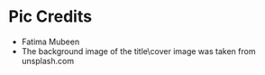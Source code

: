 # Pic Credits
- Fatima Mubeen
- The background image of the title\cover image was taken from unsplash.com
